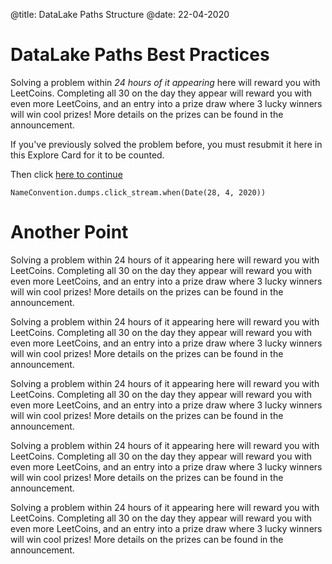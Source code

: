@title: DataLake Paths Structure
@date: 22-04-2020

# DataLake Paths Best Practices

Solving a problem within *24 hours of it appearing* here will reward you with LeetCoins. Completing all 30 on the day they appear will reward you with even more LeetCoins, and an entry into a prize draw where 3 lucky winners will win cool prizes! More details on the prizes can be found in the announcement.

If you've previously solved the problem before, you must resubmit it here in this Explore Card for it to be counted.

Then click [here to continue](http://google.com/)

`NameConvention.dumps.click_stream.when(Date(28, 4, 2020))`

# Another Point

Solving a problem within 24 hours of it appearing here will reward you with LeetCoins. Completing all 30 on the day they appear will reward you with even more LeetCoins, and an entry into a prize draw where 3 lucky winners will win cool prizes! More details on the prizes can be found in the announcement.

Solving a problem within 24 hours of it appearing here will reward you with LeetCoins. Completing all 30 on the day they appear will reward you with even more LeetCoins, and an entry into a prize draw where 3 lucky winners will win cool prizes! More details on the prizes can be found in the announcement.

Solving a problem within 24 hours of it appearing here will reward you with LeetCoins. Completing all 30 on the day they appear will reward you with even more LeetCoins, and an entry into a prize draw where 3 lucky winners will win cool prizes! More details on the prizes can be found in the announcement.

Solving a problem within 24 hours of it appearing here will reward you with LeetCoins. Completing all 30 on the day they appear will reward you with even more LeetCoins, and an entry into a prize draw where 3 lucky winners will win cool prizes! More details on the prizes can be found in the announcement.

Solving a problem within 24 hours of it appearing here will reward you with LeetCoins. Completing all 30 on the day they appear will reward you with even more LeetCoins, and an entry into a prize draw where 3 lucky winners will win cool prizes! More details on the prizes can be found in the announcement.
